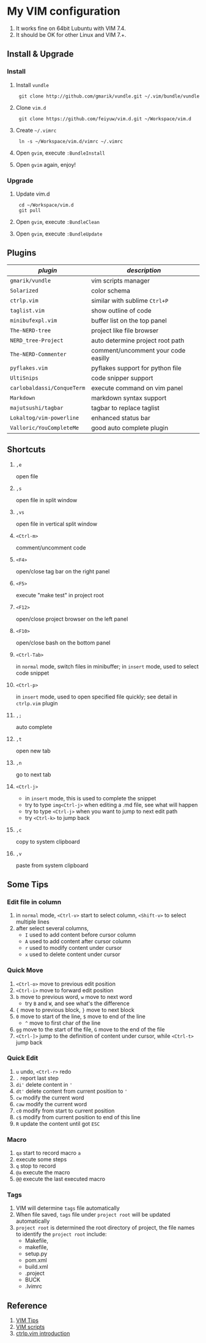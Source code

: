 # My VIM configuration

1. It works fine on 64bit Lubuntu with VIM 7.4.
1. It should be OK for other Linux and VIM 7.+.

## Install & Upgrade

### Install

1. Install `vundle`

        git clone http://github.com/gmarik/vundle.git ~/.vim/bundle/vundle

1. Clone `vim.d`

        git clone https://github.com/feiyuw/vim.d.git ~/Workspace/vim.d

1. Create `~/.vimrc`

        ln -s ~/Workspace/vim.d/vimrc ~/.vimrc

1. Open `gvim`, execute `:BundleInstall`

1. Open `gvim` again, enjoy!


### Upgrade

1. Update vim.d

        cd ~/Workspace/vim.d
        git pull

1. Open `gvim`, execute `:BundleClean`

1. Open `gvim`, execute `:BundleUpdate`


## Plugins

| *plugin*                          |   *description*                                           |
| --------------------------------- | --------------------------------------------------------- |
| `gmarik/vundle`                   | vim scripts manager                                       |
| `Solarized`                       | color schema                                              |
| `ctrlp.vim`                       | similar with sublime `Ctrl+P`                             |
| `taglist.vim`                     | show outline of code                                      |
| `minibufexpl.vim`                 | buffer list on the top panel                              |
| `The-NERD-tree`                   | project like file browser                                 |
| `NERD_tree-Project`               | auto determine project root path                          |
| `The-NERD-Commenter`              | comment/uncomment your code easilly                       |
| `pyflakes.vim`                    | pyflakes support for python file                          |
| `UltiSnips`                       | code snipper support                                      |
| `carlobaldassi/ConqueTerm`        | execute command on vim panel                              |
| `Markdown`                        | markdown syntax support                                   |
| `majutsushi/tagbar`               | tagbar to replace taglist                                 |
| `Lokaltog/vim-powerline`          | enhanced status bar                                       |
| `Valloric/YouCompleteMe`          | good auto complete plugin                                 |

## Shortcuts

1. `,e`

    open file

1. `,s`

    open file in split window

1. `,vs`

    open file in vertical split window

1. `<Ctrl-m>`

    comment/uncomment code

1. `<F4>`

    open/close tag bar on the right panel

1. `<F5>`
    
    execute "make test" in project root

1. `<F12>`

    open/close project browser on the left panel

1. `<F10>`

    open/close bash on the bottom panel

1. `<Ctrl-Tab>`

    in `normal` mode, switch files in minibuffer; in `insert` mode, used to select code snippet

1. `<Ctrl-p>`

    in `insert` mode, used to open specified file quickly;
    see detail in `ctrlp.vim` plugin

1. `,;`

    auto complete

1. `,t`

    open new tab

1. `,n`

    go to next tab

1. `<Ctrl-j>`

    * in `insert` mode, this is used to complete the snippet
    * try to type `img<Ctrl-j>` when editing a .md file, see what will happen
    * try to type `<Ctrl-j>` when you want to jump to next edit path
    * try `<Ctrl-k>` to jump back

1. `,c`

    copy to system clipboard

1. `,v`

    paste from system clipboard


## Some Tips

### Edit file in column

1. in `normal` mode, `<Ctrl-v>` start to select column, `<Shift-v>` to select multiple lines
1. after select several columns, 
    * `I` used to add content before cursor column
    * `A` used to add content after cursor column
    * `r` used to modify content under cursor
    * `x` used to delete content under cursor

### Quick Move

1. `<Ctrl-o>` move to previous edit position
1. `<Ctrl-i>` move to forward edit position
1. `b` move to previous word, `w` move to next word
    * try `B` and `W`, and see what's the difference
1. `{` move to previous block, `}` move to next block
1. `0` move to start of the line, `$` move to end of the line
    * `^` move to first char of the line
1. `gg` move to the start of the file, `G` move to the end of the file
1. `<Ctrl-]>` jump to the definition of content under cursor, while `<Ctrl-t>` jump back

### Quick Edit

1. `u` undo, `<Ctrl-r>` redo
1. `.` report last step
1. `di'` delete content in `'`
1. `dt'` delete content from current position to `'`
1. `cw` modify the current word
1. `caw` modify the current word
1. `c0` modify from start to current position
1. `c$` modify from current position to end of this line
1. `R` update the content until got `ESC`

### Macro

1. `qa` start to record macro `a`
1. execute some steps
1. `q` stop to record
1. `@a` execute the macro
1. `@@` execute the last executed macro


### Tags

1. VIM will determine `tags` file automatically
1. When file saved, `tags` file under `project root` will be updated automatically
1. `project root` is determined the root directory of project, the file names to identify the `project root` include:
    * Makefile,
    * makefile,
    * setup.py
    * pom.xml
    * build.xml
    * .project
    * BUCK
    * .lvimrc


## Reference

1. [VIM Tips](http://www.rayninfo.co.uk/vimtips.html)
1. [VIM scripts](http://vim-scripts.org)
1. [ctrlp.vim introduction](http://zuyunfei.com/2013/08/26/vim-plugin-ctrlp/)

